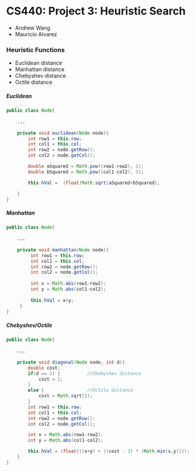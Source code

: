 # CS440: Project 3: Heuristic Search

- Andrew Wang
- Mauricio Alvarez

### Heuristic Functions

- Euclidean distance
- Manhattan distance
- Chebyshev distance
- Octile distance

##### Euclidean

```java
public class Node{
    
    ...
    
    private void euclidean(Node node){
        int row1 = this.row;
        int col1 = this.col;
        int row2 = node.getRow();
        int col2 = node.getCol();

        double aSquared = Math.pow((row1-row2), 2);
        double bSquared = Math.pow((col1-col2), 2);

        this.hVal =  (float)Math.sqrt(aSquared+bSquared);

    }
}
```

##### Manhattan
```java
public class Node{
    
    ...
    
    private void manhattan(Node node){
         int row1 = this.row;
         int col1 = this.col;
         int row2 = node.getRow();
         int col2 = node.getCol();
    
         int x = Math.abs(row1-row2);
         int y = Math.abs(col1-col2);
    
         this.hVal = x+y;
     }
}
```

##### Chebyshev/Octile
```java
public class Node{
    
    ...
    
    private void diagonal(Node node, int d){
        double cost;
        if(d == 2) {          //Chebyshev distance
            cost = 1;
        }
        else {                //Octile distance
            cost = Math.sqrt(2);
        }
        int row1 = this.row;
        int col1 = this.col;
        int row2 = node.getRow();
        int col2 = node.getCol();

        int x = Math.abs(row1-row2);
        int y = Math.abs(col1-col2);

        this.hVal = (float)((x+y) + ((cost - 2) * (Math.min(x,y))));
    }
}

```

